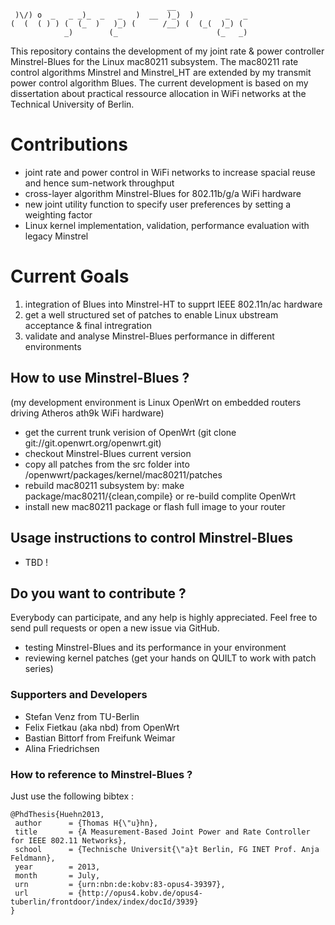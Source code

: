 ```
                                   __                 
 )\/) o  _   _ _)_  _   _   )  __  )_)  )       _   _ 
(  (  ( ) ) (  (_  )   )_) (      /__) (  (_(  )_) (  
            _)        (_                      (_   _) 
```

This repository contains the development of my joint rate &amp; power controller Minstrel-Blues 
for the Linux mac80211 subsystem. The mac80211 rate control algorithms Minstrel and Minstrel_HT are 
extended by my transmit power control algorithm Blues. The current development is based on my dissertation 
about practical ressource allocation in WiFi networks at the Technical University of Berlin.

# Contributions
- joint rate and power control in WiFi networks to increase spacial reuse and hence sum-network throughput
- cross-layer algorithm Minstrel-Blues for 802.11b/g/a WiFi hardware
- new joint utility function to specify user preferences by setting a weighting factor
- Linux kernel implementation, validation, performance evaluation with legacy Minstrel

# Current Goals
1. integration of Blues into Minstrel-HT to supprt IEEE 802.11n/ac hardware
2. get a well structured set of patches to enable Linux ubstream acceptance & final intregration
3. validate and analyse Minstrel-Blues performance in different environments

## How to use Minstrel-Blues ?
(my development environment is Linux OpenWrt on embedded routers driving Atheros ath9k WiFi hardware)
- get the current trunk verision of OpenWrt (git clone git://git.openwrt.org/openwrt.git)
- checkout Minstrel-Blues current version
- copy all patches from the src folder into /openwwrt/packages/kernel/mac80211/patches
- rebuild mac80211 subsystem by: make package/mac80211/{clean,compile} or re-build complite OpenWrt
- install new mac80211 package or flash full image to your router

## Usage instructions to control Minstrel-Blues
- TBD !

## Do you want to contribute ?
Everybody can participate, and any help is highly appreciated.
Feel free to send pull requests or open a new issue via GitHub.
- testing Minstrel-Blues and its performance in your environment
- reviewing kernel patches (get your hands on QUILT to work with patch series)

### Supporters and Developers
- Stefan Venz from TU-Berlin
- Felix Fietkau (aka nbd) from OpenWrt
- Bastian Bittorf from Freifunk Weimar
- Alina Friedrichsen

### How to reference to  Minstrel-Blues ?
Just use the following bibtex :
```
@PhdThesis{Huehn2013,
 author      = {Thomas H{\"u}hn},
 title       = {A Measurement-Based Joint Power and Rate Controller for IEEE 802.11 Networks},
 school      = {Technische Universit{\"a}t Berlin, FG INET Prof. Anja Feldmann},
 year        = 2013,
 month       = July,
 urn         = {urn:nbn:de:kobv:83-opus4-39397},
 url         = {http://opus4.kobv.de/opus4-tuberlin/frontdoor/index/index/docId/3939}
}
```

